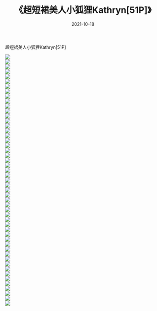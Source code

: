 ﻿---
layout: post
title:  《超短裙美人小狐狸Kathryn[51P]》
date:   2021-10-18
img: http://pic.660000.xyz/1:/性感/2021/超短裙美人小狐狸Kathryn[51P]/000.jpg
categories: [美女, 清纯, 唯美]
---

超短裙美人小狐狸Kathryn[51P]

  ![](http://pic.660000.xyz/1:/性感/2021/超短裙美人小狐狸Kathryn[51P]/001.jpg) <br> ![](http://pic.660000.xyz/1:/性感/2021/超短裙美人小狐狸Kathryn[51P]/002.jpg) <br> ![](http://pic.660000.xyz/1:/性感/2021/超短裙美人小狐狸Kathryn[51P]/003.jpg) <br> ![](http://pic.660000.xyz/1:/性感/2021/超短裙美人小狐狸Kathryn[51P]/004.jpg) <br> ![](http://pic.660000.xyz/1:/性感/2021/超短裙美人小狐狸Kathryn[51P]/005.jpg) <br> ![](http://pic.660000.xyz/1:/性感/2021/超短裙美人小狐狸Kathryn[51P]/006.jpg) <br> ![](http://pic.660000.xyz/1:/性感/2021/超短裙美人小狐狸Kathryn[51P]/007.jpg) <br> ![](http://pic.660000.xyz/1:/性感/2021/超短裙美人小狐狸Kathryn[51P]/008.jpg) <br> ![](http://pic.660000.xyz/1:/性感/2021/超短裙美人小狐狸Kathryn[51P]/009.jpg) <br> ![](http://pic.660000.xyz/1:/性感/2021/超短裙美人小狐狸Kathryn[51P]/010.jpg) <br> ![](http://pic.660000.xyz/1:/性感/2021/超短裙美人小狐狸Kathryn[51P]/011.jpg) <br> ![](http://pic.660000.xyz/1:/性感/2021/超短裙美人小狐狸Kathryn[51P]/012.jpg) <br> ![](http://pic.660000.xyz/1:/性感/2021/超短裙美人小狐狸Kathryn[51P]/013.jpg) <br> ![](http://pic.660000.xyz/1:/性感/2021/超短裙美人小狐狸Kathryn[51P]/014.jpg) <br> ![](http://pic.660000.xyz/1:/性感/2021/超短裙美人小狐狸Kathryn[51P]/015.jpg) <br> ![](http://pic.660000.xyz/1:/性感/2021/超短裙美人小狐狸Kathryn[51P]/016.jpg) <br> ![](http://pic.660000.xyz/1:/性感/2021/超短裙美人小狐狸Kathryn[51P]/017.jpg) <br> ![](http://pic.660000.xyz/1:/性感/2021/超短裙美人小狐狸Kathryn[51P]/018.jpg) <br> ![](http://pic.660000.xyz/1:/性感/2021/超短裙美人小狐狸Kathryn[51P]/019.jpg) <br> ![](http://pic.660000.xyz/1:/性感/2021/超短裙美人小狐狸Kathryn[51P]/020.jpg) <br> ![](http://pic.660000.xyz/1:/性感/2021/超短裙美人小狐狸Kathryn[51P]/021.jpg) <br> ![](http://pic.660000.xyz/1:/性感/2021/超短裙美人小狐狸Kathryn[51P]/022.jpg) <br> ![](http://pic.660000.xyz/1:/性感/2021/超短裙美人小狐狸Kathryn[51P]/023.jpg) <br> ![](http://pic.660000.xyz/1:/性感/2021/超短裙美人小狐狸Kathryn[51P]/024.jpg) <br> ![](http://pic.660000.xyz/1:/性感/2021/超短裙美人小狐狸Kathryn[51P]/025.jpg) <br> ![](http://pic.660000.xyz/1:/性感/2021/超短裙美人小狐狸Kathryn[51P]/026.jpg) <br> ![](http://pic.660000.xyz/1:/性感/2021/超短裙美人小狐狸Kathryn[51P]/027.jpg) <br> ![](http://pic.660000.xyz/1:/性感/2021/超短裙美人小狐狸Kathryn[51P]/028.jpg) <br> ![](http://pic.660000.xyz/1:/性感/2021/超短裙美人小狐狸Kathryn[51P]/029.jpg) <br> ![](http://pic.660000.xyz/1:/性感/2021/超短裙美人小狐狸Kathryn[51P]/030.jpg) <br> ![](http://pic.660000.xyz/1:/性感/2021/超短裙美人小狐狸Kathryn[51P]/031.jpg) <br> ![](http://pic.660000.xyz/1:/性感/2021/超短裙美人小狐狸Kathryn[51P]/032.jpg) <br> ![](http://pic.660000.xyz/1:/性感/2021/超短裙美人小狐狸Kathryn[51P]/033.jpg) <br> ![](http://pic.660000.xyz/1:/性感/2021/超短裙美人小狐狸Kathryn[51P]/034.jpg) <br> ![](http://pic.660000.xyz/1:/性感/2021/超短裙美人小狐狸Kathryn[51P]/035.jpg) <br> ![](http://pic.660000.xyz/1:/性感/2021/超短裙美人小狐狸Kathryn[51P]/036.jpg) <br> ![](http://pic.660000.xyz/1:/性感/2021/超短裙美人小狐狸Kathryn[51P]/037.jpg) <br> ![](http://pic.660000.xyz/1:/性感/2021/超短裙美人小狐狸Kathryn[51P]/038.jpg) <br> ![](http://pic.660000.xyz/1:/性感/2021/超短裙美人小狐狸Kathryn[51P]/039.jpg) <br> ![](http://pic.660000.xyz/1:/性感/2021/超短裙美人小狐狸Kathryn[51P]/040.jpg) <br> ![](http://pic.660000.xyz/1:/性感/2021/超短裙美人小狐狸Kathryn[51P]/041.jpg) <br> ![](http://pic.660000.xyz/1:/性感/2021/超短裙美人小狐狸Kathryn[51P]/042.jpg) <br> ![](http://pic.660000.xyz/1:/性感/2021/超短裙美人小狐狸Kathryn[51P]/043.jpg) <br> ![](http://pic.660000.xyz/1:/性感/2021/超短裙美人小狐狸Kathryn[51P]/044.jpg) <br> ![](http://pic.660000.xyz/1:/性感/2021/超短裙美人小狐狸Kathryn[51P]/045.jpg) <br> ![](http://pic.660000.xyz/1:/性感/2021/超短裙美人小狐狸Kathryn[51P]/046.jpg) <br> ![](http://pic.660000.xyz/1:/性感/2021/超短裙美人小狐狸Kathryn[51P]/047.jpg) <br> ![](http://pic.660000.xyz/1:/性感/2021/超短裙美人小狐狸Kathryn[51P]/048.jpg) <br> ![](http://pic.660000.xyz/1:/性感/2021/超短裙美人小狐狸Kathryn[51P]/049.jpg) <br> ![](http://pic.660000.xyz/1:/性感/2021/超短裙美人小狐狸Kathryn[51P]/050.jpg) <br> ![](http://pic.660000.xyz/1:/性感/2021/超短裙美人小狐狸Kathryn[51P]/051.jpg) <br>